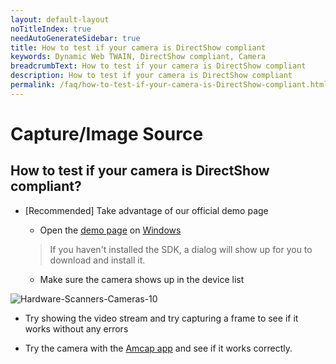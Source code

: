 ```yaml
---
layout: default-layout
noTitleIndex: true
needAutoGenerateSidebar: true
title: How to test if your camera is DirectShow compliant
keywords: Dynamic Web TWAIN, DirectShow compliant, Camera
breadcrumbText: How to test if your camera is DirectShow compliant
description: How to test if your camera is DirectShow compliant
permalink: /faq/how-to-test-if-your-camera-is-DirectShow-compliant.html
---
```


# Capture/Image Source

## How to test if your camera is DirectShow compliant?

- [Recommended] Take advantage of our official demo page

  - Open the <a href="https://demo.dynamsoft.com/DWT/Webcam/online_demo_scan_Webcam.aspx" target="_blank">demo page</a> on <a href="{{site.getstarted}}platform.html#browsers-on-windows" target="_blank">Windows</a> 

  > If you haven't installed the SDK, a dialog will show up for you to download and install it.

  - Make sure the camera shows up in the device list

![Hardware-Scanners-Cameras-10]({{site.assets}}imgs/Hardware-Scanners-Cameras-10.png)

- Try showing the video stream and try capturing a frame to see if it works without any errors

* Try the camera with the [Amcap app](https://tst.dynamsoft.com/public/download/tools/amcap.zip) and see if it works correctly.
